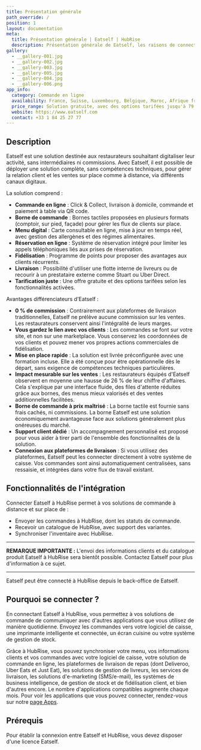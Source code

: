 ```yaml
---
title: Présentation générale
path_override: /
position: 1
layout: documentation
meta:
  title: Présentation générale | Eatself | HubRise
  description: Présentation générale de Eatself, les raisons de connecter Eatself à HubRise et fonctionnalités de l'intégration avec HubRise. Synchronisez vos données.
gallery:
  - __gallery-001.jpg
  - __gallery-002.jpg
  - __gallery-003.jpg
  - __gallery-005.jpg
  - __gallery-004.jpg
  - __gallery-006.png
app_info:
  category: Commande en ligne
  availability: France, Suisse, Luxembourg, Belgique, Maroc, Afrique francophone
  price_range: Solution gratuite, avec des options tarifées jusqu'à 79 € par mois.
  website: https://www.eatself.com
  contact: +33 1 84 25 27 77
---
```


## Description

Eatself est une solution destinée aux restaurateurs souhaitant digitaliser leur activité, sans intermédiaires ni commissions. Avec Eatself, il est possible de déployer une solution complète, sans compétences techniques, pour gérer la relation client et les ventes sur place comme à distance, via différents canaux digitaux.

La solution comprend :
- **Commande en ligne** : Click & Collect, livraison à domicile, commande et paiement à table via QR code.
- **Borne de commande** : Bornes tactiles proposées en plusieurs formats (comptoir, sur pied, façade) pour gérer les flux de clients sur place.
- **Menu digital** : Carte consultable en ligne, mise à jour en temps réel, avec gestion des allergènes et des régimes alimentaires.
- **Réservation en ligne** : Système de réservation intégré pour limiter les appels téléphoniques liés aux prises de réservation.
- **Fidélisation** : Programme de points pour proposer des avantages aux clients récurrents.
- **Livraison** : Possibilité d'utiliser une flotte interne de livreurs ou de recourir à un prestataire externe comme Stuart ou Uber Direct.
- **Tarification juste** : Une offre gratuite et des options tarifées selon les fonctionnalités activées.

Avantages différenciateurs d'Eatself :
- **0 % de commission** : Contrairement aux plateformes de livraison traditionnelles, Eatself ne prélève aucune commission sur les ventes. Les restaurateurs conservent ainsi l'intégralité de leurs marges.
- **Vous gardez le lien avec vos clients** : Les commandes se font sur votre site, et non sur une marketplace. Vous conservez les coordonnées de vos clients et pouvez mener vos propres actions commerciales de fidélisation.
- **Mise en place rapide** : La solution est livrée préconfigurée avec une formation incluse. Elle a été conçue pour être opérationnelle dès le départ, sans exigence de compétences techniques particulières.
- **Impact mesurable sur les ventes** : Les restaurateurs équipés d'Eatself observent en moyenne une hausse de 26 % de leur chiffre d'affaires. Cela s'explique par une interface fluide, des files d'attente réduites grâce aux bornes, des menus mieux valorisés et des ventes additionnelles facilitées.
- **Borne de commande à prix maîtrisé** : La borne tactile est fournie sans frais cachés, ni commissions. La borne Eatself est une solution économiquement avantageuse face aux solutions généralement plus onéreuses du marché.
- **Support client dédié** : Un accompagnement personnalisé est proposé pour vous aider à tirer parti de l'ensemble des fonctionnalités de la solution.
- **Connexion aux plateformes de livraison** : Si vous utilisez des plateformes, Eatself peut les connecter directement à votre système de caisse. Vos commandes sont ainsi automatiquement centralisées, sans ressaisie, et intégrées dans votre flux de travail existant.

## Fonctionnalités de l'intégration

Connecter Eatself à HubRise permet à vos solutions de commande à distance et sur place de :

- Envoyer les commandes à HubRise, dont les statuts de commande.
- Recevoir un catalogue de HubRise, avec support des variantes.
- Synchroniser l'inventaire avec HubRise.

---

**REMARQUE IMPORTANTE :** L'envoi des informations clients et du catalogue produit Eatself à HubRise sera bientôt possible. Contactez Eatself pour plus d'information à ce sujet.

---

Eatself peut être connecté à HubRise depuis le back-office de Eatself.

## Pourquoi se connecter ?

En connectant Eatself à HubRise, vous permettez à vos solutions de commande de communiquer avec d'autres applications que vous utilisez de manière quotidienne. Envoyez les commandes vers votre logiciel de caisse, une imprimante intelligente et connectée, un écran cuisine ou votre système de gestion de stock.

Grâce à HubRise, vous pouvez synchroniser votre menu, vos informations clients et vos commandes avec votre logiciel de caisse, votre solution de commande en ligne, les plateformes de livraison de repas (dont Deliveroo, Uber Eats et Just Eat), les solutions de gestion de livreurs, les services de livraison, les solutions d'e-marketing (SMS/e-mail), les systèmes de business intelligence, de gestion de stock et de fidélisation client, et bien d'autres encore. Le nombre d'applications compatibles augmente chaque mois. Pour voir les applications que vous pouvez connecter, rendez-vous sur notre [page Apps](/apps).

## Prérequis

Pour établir la connexion entre Eatself et HubRise, vous devez disposer d'une licence Eatself.
